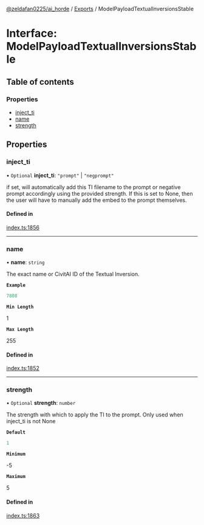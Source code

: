[@zeldafan0225/ai_horde](../README.md) / [Exports](../modules.md) / ModelPayloadTextualInversionsStable

# Interface: ModelPayloadTextualInversionsStable

## Table of contents

### Properties

- [inject\_ti](ModelPayloadTextualInversionsStable.md#inject_ti)
- [name](ModelPayloadTextualInversionsStable.md#name)
- [strength](ModelPayloadTextualInversionsStable.md#strength)

## Properties

### inject\_ti

• `Optional` **inject\_ti**: ``"prompt"`` \| ``"negprompt"``

if set, will automatically add this TI filename to the prompt or negative prompt accordingly using the provided strength. If this is set to None, then the user will have to manually add the embed to the prompt themselves.

#### Defined in

[index.ts:1856](https://github.com/ZeldaFan0225/ai_horde/blob/bd3c116/index.ts#L1856)

___

### name

• **name**: `string`

The exact name or CivitAI ID of the Textual Inversion.

**`Example`**

```ts
7808
```

**`Min Length`**

1

**`Max Length`**

255

#### Defined in

[index.ts:1852](https://github.com/ZeldaFan0225/ai_horde/blob/bd3c116/index.ts#L1852)

___

### strength

• `Optional` **strength**: `number`

The strength with which to apply the TI to the prompt. Only used when inject_ti is not None

**`Default`**

```ts
1
```

**`Minimum`**

-5

**`Maximum`**

5

#### Defined in

[index.ts:1863](https://github.com/ZeldaFan0225/ai_horde/blob/bd3c116/index.ts#L1863)
